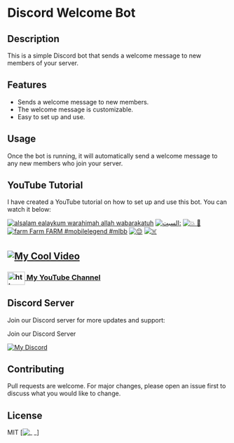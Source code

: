 # Discord Welcome Bot

## Description
This is a simple Discord bot that sends a welcome message to new members of your server.

## Features
- Sends a welcome message to new members.
- The welcome message is customizable.
- Easy to set up and use.

## Usage
Once the bot is running, it will automatically send a welcome message to any new members who join your server.

## YouTube Tutorial

I have created a YouTube tutorial on how to set up and use this bot. You can watch it below:

<!-- BEGIN YOUTUBE-CARDS -->
[![alsalam ealaykum warahimah allah wabarakatuh](https://ytcards.demolab.com/?id=VRz_VX_rYSE&title=alsalam+ealaykum+warahimah+allah+wabarakatuh&lang=en&timestamp=1696692443&background_color=%230d1117&title_color=%23ffffff&stats_color=%23dedede&max_title_lines=1&width=250&border_radius=5 "alsalam ealaykum warahimah allah wabarakatuh")](https://www.youtube.com/watch?v=VRz_VX_rYSE)
[![السبت:](https://ytcards.demolab.com/?id=XyyFvA5QVxQ&title=%D8%A7%D9%84%D8%B3%D8%A8%D8%AA%3A&lang=en&timestamp=1696692256&background_color=%230d1117&title_color=%23ffffff&stats_color=%23dedede&max_title_lines=1&width=250&border_radius=5 "السبت:")](https://www.youtube.com/watch?v=XyyFvA5QVxQ)
[![💥 🚁](https://ytcards.demolab.com/?id=FFz3tuGE3wo&title=%F0%9F%92%A5+%F0%9F%9A%81&lang=en&timestamp=1696641113&background_color=%230d1117&title_color=%23ffffff&stats_color=%23dedede&max_title_lines=1&width=250&border_radius=5 "💥 🚁")](https://www.youtube.com/watch?v=FFz3tuGE3wo)
[![farm Farm FARM #mobilelegend #mlbb](https://ytcards.demolab.com/?id=85ic1l-D6uc&title=farm+Farm+FARM+%23mobilelegend+%23mlbb&lang=en&timestamp=1696640982&background_color=%230d1117&title_color=%23ffffff&stats_color=%23dedede&max_title_lines=1&width=250&border_radius=5 "farm Farm FARM #mobilelegend #mlbb")](https://www.youtube.com/watch?v=85ic1l-D6uc)
[![😔](https://ytcards.demolab.com/?id=6qrRIKOqz_g&title=%F0%9F%98%94&lang=en&timestamp=1696640864&background_color=%230d1117&title_color=%23ffffff&stats_color=%23dedede&max_title_lines=1&width=250&border_radius=5 "😔")](https://www.youtube.com/watch?v=6qrRIKOqz_g)
[![☠️](https://ytcards.demolab.com/?id=wwhOG-f4S24&title=%E2%98%A0%EF%B8%8F&lang=en&timestamp=1696434570&background_color=%230d1117&title_color=%23ffffff&stats_color=%23dedede&max_title_lines=1&width=250&border_radius=5 "☠️")](https://www.youtube.com/watch?v=wwhOG-f4S24)
<!-- END YOUTUBE-CARDS -->

## [![My Cool Video](http://img.youtube.com/vi/g-BfHb4cmTU/0.jpg)](http://www.youtube.com/watch?v=g-BfHb4cmTU "My Cool Video")

<h3>
  <a href="https://www.youtube.com/c/exatube" target="_blank">
    <img align="center" src="https://raw.githubusercontent.com/rahuldkjain/github-profile-readme-generator/master/src/images/icons/Social/youtube.svg" alt="https://youtube.com/exatube" height="30" width="40" />
  My YouTube Channel</a>
</h3>

## Discord Server
Join our Discord server for more updates and support:

Join our Discord Server

[![My Discord](https://discord-readme-badge-mu.vercel.app/api?id=635933198035058700)](https://discord.gg/ejYNZwDVHH)

## Contributing
Pull requests are welcome. For major changes, please open an issue first to discuss what you would like to change.

## License
MIT
[![_ _](https://media.licdn.com/dms/image/D4D22AQH56aIWLXAcsA/feedshare-shrink_800/0/1693577829454?e=1700092800&v=beta&t=wm8kFfVgJ-LLNHk_9PlelE6TmwTZ68-bCj_v057AoOc)]
